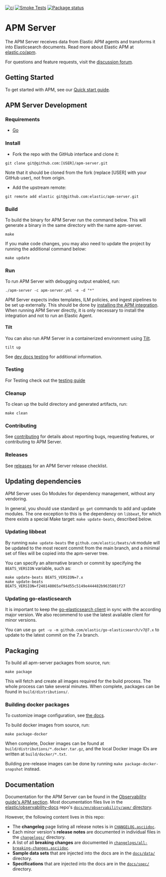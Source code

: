 [![ci](https://github.com/elastic/apm-server/actions/workflows/ci.yml/badge.svg)](https://github.com/elastic/apm-server/actions/workflows/ci.yml)
[![Smoke Tests](https://github.com/elastic/apm-server/actions/workflows/smoke-tests-schedule.yml/badge.svg)](https://github.com/elastic/apm-server/actions/workflows/smoke-tests-schedule.yml)
[![Package status](https://badge.buildkite.com/fc4aa824ffecf245db871971507275aa3c35904e380fef449c.svg?branch=main)](https://buildkite.com/elastic/apm-server-package)

# APM Server

The APM Server receives data from Elastic APM agents and transforms it into Elasticsearch documents.
Read more about Elastic APM at [elastic.co/apm](https://www.elastic.co/apm).

For questions and feature requests, visit the [discussion forum](https://discuss.elastic.co/c/apm).

## Getting Started

To get started with APM, see our [Quick start guide](https://www.elastic.co/guide/en/apm/guide/current/apm-quick-start.html).

## APM Server Development

### Requirements

* [Go][golang-download]

[golang-download]: https://golang.org/dl/

### Install

* Fork the repo with the GitHub interface and clone it:

```
git clone git@github.com:[USER]/apm-server.git
```

Note that it should be cloned from the fork (replace [USER] with your GitHub user), not from origin.

* Add the upstream remote:

```
git remote add elastic git@github.com:elastic/apm-server.git
```

### Build

To build the binary for APM Server run the command below. This will generate a binary
in the same directory with the name apm-server.

```
make
```

If you make code changes, you may also need to update the project by running the additional command below:

```
make update
```

### Run

To run APM Server with debugging output enabled, run:

```
./apm-server -c apm-server.yml -e -d "*"
```

APM Server expects index templates, ILM policies, and ingest pipelines to be set up externally.
This should be done by [installing the APM integration](https://www.elastic.co/guide/en/observability/current/traces-get-started.html#add-apm-integration).
When running APM Server directly, it is only necessary to install the integration and not to run an Elastic Agent.

#### Tilt

You can also run APM Server in a containerized environment using
[Tilt](https://tilt.dev/).

```
tilt up
```

See [dev docs
testing](https://github.com/elastic/apm-server/blob/5f247b3f66b0fab04381eee5a53e676dba030937/dev_docs/TESTING.md#tilt--kubernetes)
for additional information.

### Testing

For Testing check out the [testing guide](dev_docs/TESTING.md)

### Cleanup

To clean up the build directory and generated artifacts, run:

```
make clean
```

### Contributing

See [contributing](CONTRIBUTING.md) for details about reporting bugs, requesting features,
or contributing to APM Server.

### Releases

See [releases](dev_docs/RELEASES.md) for an APM Server release checklist.

## Updating dependencies

APM Server uses Go Modules for dependency management, without any vendoring.

In general, you should use standard `go get` commands to add and update modules. The one exception to this
is the dependency on `libbeat`, for which there exists a special Make target: `make update-beats`, described
below.

### Updating libbeat

By running `make update-beats` the `github.com/elastic/beats/vN` module will be updated to the most recent
commit from the main branch, and a minimal set of files will be copied into the apm-server tree.

You can specify an alternative branch or commit by specifying the `BEATS_VERSION` variable, such as:

```
make update-beats BEATS_VERSION=7.x
make update-beats BEATS_VERSION=f240148065af94d55c5149e444482b9635801f27
```

### Updating go-elasticsearch

It is important to keep the [go-elasticsearch client](https://github.com/elastic/go-elasticsearch) in sync
with the according major version. We also recommend to use the latest available client for minor versions.

You can use `go get -u -m github.com/elastic/go-elasticsearch/v7@7.x` to update to the latest commit on the
7.x branch.

## Packaging

To build all apm-server packages from source, run:

```
make package
```

This will fetch and create all images required for the build process. The whole process can take several minutes.
When complete, packages can be found in `build/distributions/`.

### Building docker packages

To customize image configuration, see [the docs](https://www.elastic.co/guide/en/apm/guide/current/running-on-docker.html).

To build docker images from source, run:

```
make package-docker
```

When complete, Docker images can be found at `build/distributions/*.docker.tar.gz`,
and the local Docker image IDs are written at `build/docker/*.txt`.

Building pre-release images can be done by running `make package-docker-snapshot` instead.

## Documentation

Documentation for the APM Server can be found in the [Observability guide's APM section](https://www.elastic.co/guide/en/observability/master/apm.html). Most documentation files live in the [elastic/observability-docs](https://github.com/elastic/observability-docs) repo's [`docs/en/observability/apm/` directory](https://github.com/elastic/observability-docs/tree/main/docs/en/observability/apm).

However, the following content lives in this repo:

* The **changelog** page listing all release notes is in [`CHANGELOG.asciidoc`](/CHANGELOG.asciidoc).
* Each minor version's **release notes** are documented in individual files in the [`changelogs/`](/changelogs/) directory.
* A list of all **breaking changes** are documented in [`changelogs/all-breaking-changes.asciidoc`](/changelogs/all-breaking-changes.asciidoc).
* **Sample data sets** that are injected into the docs are in the [`docs/data/`](/docs/data/) directory.
* **Specifications** that are injected into the docs are in the [`docs/spec/`](/docs/spec/) directory.

